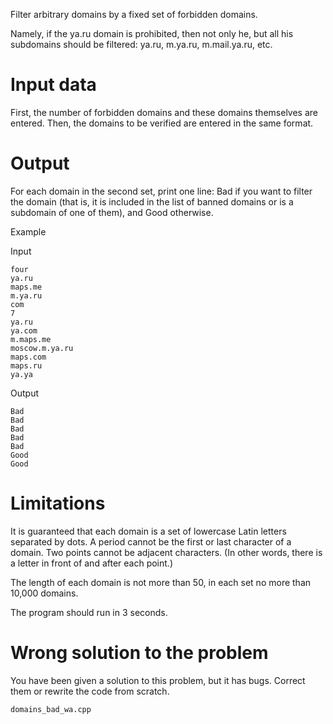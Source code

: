 Filter arbitrary domains by a fixed set of forbidden domains.

Namely, if the ya.ru domain is prohibited, then not only he, but all his subdomains should be filtered: ya.ru, m.ya.ru, m.mail.ya.ru, etc.

# Input data

First, the number of forbidden domains and these domains themselves are entered. Then, the domains to be verified are entered in the same format.

# Output

For each domain in the second set, print one line: Bad if you want to filter the domain (that is, it is included in the list of banned domains or is a subdomain of one of them), and Good otherwise.

Example

Input

```
four
ya.ru
maps.me
m.ya.ru
com
7
ya.ru
ya.com
m.maps.me
moscow.m.ya.ru
maps.com
maps.ru
ya.ya
```

Output
```
Bad
Bad
Bad
Bad
Bad
Good
Good
```

# Limitations

It is guaranteed that each domain is a set of lowercase Latin letters separated by dots. A period cannot be the first or last character of a domain. Two points cannot be adjacent characters. (In other words, there is a letter in front of and after each point.)

The length of each domain is not more than 50, in each set no more than 10,000 domains.

The program should run in 3 seconds.

# Wrong solution to the problem

You have been given a solution to this problem, but it has bugs. Correct them or rewrite the code from scratch.

```
domains_bad_wa.cpp
```
